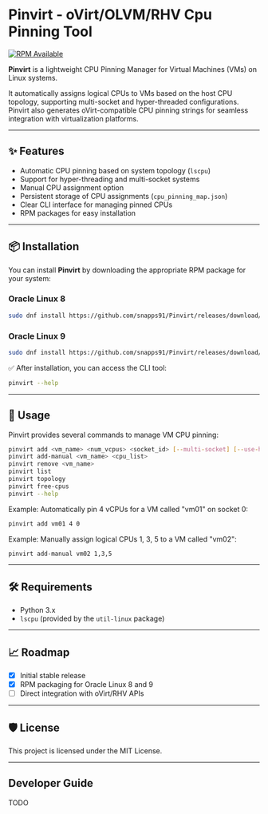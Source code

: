 # Pinvirt - oVirt/OLVM/RHV Cpu Pinning Tool

[![RPM Available](https://img.shields.io/badge/RPM-Available-brightgreen)](https://github.com/snapps91/Pinvirt/releases)

**Pinvirt** is a lightweight CPU Pinning Manager for Virtual Machines (VMs) on Linux systems.

It automatically assigns logical CPUs to VMs based on the host CPU topology, supporting multi-socket and hyper-threaded configurations.
Pinvirt also generates oVirt-compatible CPU pinning strings for seamless integration with virtualization platforms.

---

## ✨ Features

- Automatic CPU pinning based on system topology (`lscpu`)
- Support for hyper-threading and multi-socket systems
- Manual CPU assignment option
- Persistent storage of CPU assignments (`cpu_pinning_map.json`)
- Clear CLI interface for managing pinned CPUs
- RPM packages for easy installation

---

## 📦 Installation

You can install **Pinvirt** by downloading the appropriate RPM package for your system:

### Oracle Linux 8

```bash
sudo dnf install https://github.com/snapps91/Pinvirt/releases/download/v1.1.1/pinvirt-1.1.1-3.el8.noarch.rpm
```

### Oracle Linux 9

```bash
sudo dnf install https://github.com/snapps91/Pinvirt/releases/download/v1.1.1/pinvirt-1.1.1-3.el9.noarch.rpm
```

✅ After installation, you can access the CLI tool:

```bash
pinvirt --help
```

---

## 👋 Usage

Pinvirt provides several commands to manage VM CPU pinning:

```bash
pinvirt add <vm_name> <num_vcpus> <socket_id> [--multi-socket] [--use-ht]
pinvirt add-manual <vm_name> <cpu_list>
pinvirt remove <vm_name>
pinvirt list
pinvirt topology
pinvirt free-cpus
pinvirt --help
```

Example: Automatically pin 4 vCPUs for a VM called "vm01" on socket 0:

```bash
pinvirt add vm01 4 0
```

Example: Manually assign logical CPUs 1, 3, 5 to a VM called "vm02":

```bash
pinvirt add-manual vm02 1,3,5
```

---

## 🛠 Requirements

- Python 3.x
- `lscpu` (provided by the `util-linux` package)

---

## 📈 Roadmap

- [x] Initial stable release
- [x] RPM packaging for Oracle Linux 8 and 9
- [ ] Direct integration with oVirt/RHV APIs

---

## 🛡 License

This project is licensed under the MIT License.

---

## Developer Guide
TODO